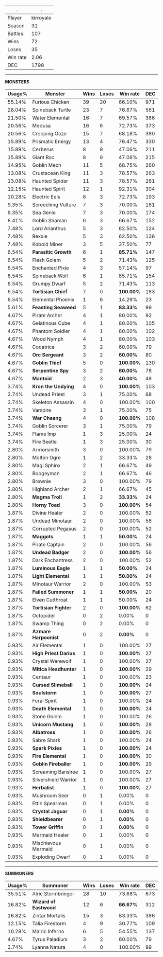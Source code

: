 .|.
|-|-
Player|kirroyale
Season|31
Battles|107
Wins|72
Loses|35
Win rate|2.06
DEC|1798

---
**MONSTERS**

Usage%|Monster|Wins|Loses|Win rate|DEC|
-|-|-|-|-|-|
55.14%|Furious Chicken|39|20|66.10%|971|
28.04%|Spineback Turtle|23|7|76.67%|561|
21.50%|Water Elemental|16|7|69.57%|386|
20.56%|Medusa|16|6|72.73%|373|
20.56%|Creeping Ooze|15|7|68.18%|380|
15.89%|Prismatic Energy|13|4|76.47%|330|
15.89%|Cerberus|8|9|47.06%|211|
15.89%|Giant Roc|8|9|47.06%|215|
14.95%|Goblin Mech|11|5|68.75%|260|
13.08%|Crustacean King|11|3|78.57%|263|
13.08%|Haunted Spider|11|3|78.57%|281|
12.15%|Haunted Spirit|12|1|92.31%|304|
10.28%|Electric Eels|8|3|72.73%|193|
9.35%|Screeching Vulture|7|3|70.00%|181|
9.35%|Sea Genie|7|3|70.00%|174|
8.41%|Goblin Shaman|6|3|66.67%|152|
7.48%|Lord Arianthus|5|3|62.50%|124|
7.48%|Rexxie|5|3|62.50%|136|
7.48%|Kobold Miner|3|5|37.50%|77|
6.54%|**Parasitic Growth**|6|1|**85.71%**|147|
6.54%|Flesh Golem|5|2|71.43%|125|
6.54%|Enchanted Pixie|4|3|57.14%|97|
6.54%|Spineback Wolf|6|1|85.71%|154|
6.54%|Grumpy Dwarf|5|2|71.43%|113|
6.54%|**Tortisian Chief**|7|0|**100.00%**|183|
6.54%|Elemental Phoenix|1|6|14.29%|23|
5.61%|**Feasting Seaweed**|5|1|**83.33%**|99|
4.67%|Pirate Archer|4|1|80.00%|92|
4.67%|Gelatinous Cube|4|1|80.00%|105|
4.67%|Phantom Soldier|4|1|80.00%|102|
4.67%|Wood Nymph|4|1|80.00%|103|
4.67%|Cocatrice|3|2|60.00%|79|
4.67%|**Orc Sergeant**|3|2|**60.00%**|80|
4.67%|**Goblin Thief**|5|0|**100.00%**|130|
4.67%|**Serpentine Spy**|3|2|**60.00%**|78|
4.67%|**Mantoid**|2|3|**40.00%**|48|
3.74%|**Kron the Undying**|4|0|**100.00%**|103|
3.74%|Undead Priest|3|1|75.00%|68|
3.74%|Skeleton Assassin|4|0|100.00%|100|
3.74%|Vampire|3|1|75.00%|75|
3.74%|**War Chaang**|4|0|**100.00%**|108|
3.74%|Goblin Sorcerer|3|1|75.00%|79|
3.74%|Flame Imp|1|3|25.00%|24|
3.74%|Fire Beetle|1|3|25.00%|30|
2.80%|Armorsmith|3|0|100.00%|79|
2.80%|Molten Ogre|1|2|33.33%|28|
2.80%|Magi Sphinx|2|1|66.67%|49|
2.80%|Boogeyman|2|1|66.67%|46|
2.80%|Brownie|3|0|100.00%|79|
2.80%|Highland Archer|2|1|66.67%|45|
2.80%|**Magma Troll**|1|2|**33.33%**|24|
2.80%|**Horny Toad**|3|0|**100.00%**|54|
1.87%|Divine Healer|2|0|100.00%|52|
1.87%|Undead Minotaur|2|0|100.00%|58|
1.87%|Corrupted Pegasus|2|0|100.00%|52|
1.87%|**Maggots**|1|1|**50.00%**|24|
1.87%|Pirate Captain|2|0|100.00%|56|
1.87%|**Undead Badger**|2|0|**100.00%**|56|
1.87%|Dark Enchantress|2|0|100.00%|52|
1.87%|**Luminous Eagle**|1|1|**50.00%**|24|
1.87%|**Light Elemental**|1|1|**50.00%**|24|
1.87%|Minotaur Warrior|2|0|100.00%|53|
1.87%|**Failed Summoner**|1|1|**50.00%**|20|
1.87%|Elven Cutthroat|1|1|50.00%|24|
1.87%|**Tortisian Fighter**|2|0|**100.00%**|62|
1.87%|Octopider|0|2|0.00%|0|
1.87%|Swamp Thing|0|2|0.00%|0|
1.87%|**Azmare Harpoonist**|0|2|**0.00%**|0|
0.93%|Air Elemental|1|0|100.00%|27|
0.93%|**High Priest Darius**|1|0|**100.00%**|27|
0.93%|Crystal Werewolf|1|0|100.00%|27|
0.93%|**Mitica Headhunter**|1|0|**100.00%**|29|
0.93%|Centaur|1|0|100.00%|23|
0.93%|**Cursed Slimeball**|1|0|**100.00%**|24|
0.93%|**Soulstorm**|1|0|**100.00%**|27|
0.93%|Feral Spirit|1|0|100.00%|24|
0.93%|**Death Elemental**|1|0|**100.00%**|24|
0.93%|Stone Golem|1|0|100.00%|26|
0.93%|**Unicorn Mustang**|1|0|**100.00%**|28|
0.93%|**Albatross**|1|0|**100.00%**|26|
0.93%|Sabre Shark|1|0|100.00%|24|
0.93%|**Spark Pixies**|1|0|**100.00%**|24|
0.93%|**Fire Elemental**|1|0|**100.00%**|30|
0.93%|**Goblin Fireballer**|1|0|**100.00%**|29|
0.93%|Screaming Banshee|1|0|100.00%|27|
0.93%|Silvershield Warrior|1|0|100.00%|27|
0.93%|**Herbalist**|1|0|**100.00%**|27|
0.93%|Mushroom Seer|0|1|0.00%|0|
0.93%|Ettin Spearman|0|1|0.00%|0|
0.93%|**Crystal Jaguar**|0|1|**0.00%**|0|
0.93%|**Shieldbearer**|0|1|**0.00%**|0|
0.93%|**Tower Griffin**|0|1|**0.00%**|0|
0.93%|Mermaid Healer|0|1|0.00%|0|
0.93%|Mischievous Mermaid|0|1|0.00%|0|
0.93%|Exploding Dwarf|0|1|0.00%|0|

---
**SUMMONERS**

Usage%|Summoner|Wins|Loses|Win rate|DEC|
-|-|-|-|-|-|
35.51%|Alric Stormbringer|28|10|73.68%|673|
16.82%|**Wizard of Eastwood**|12|6|**66.67%**|312|
16.82%|Zintar Mortalis|15|3|83.33%|386|
12.15%|Talia Firestorm|4|9|30.77%|109|
10.28%|Malric Inferno|6|5|54.55%|137|
4.67%|Tyrus Paladium|3|2|60.00%|79|
3.74%|Lyanna Natura|4|0|100.00%|99|

